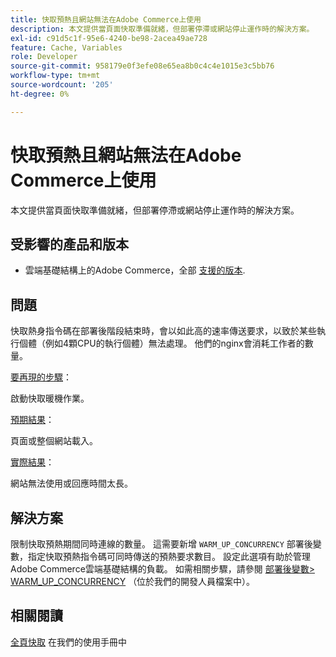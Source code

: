 ```yaml
---
title: 快取預熱且網站無法在Adobe Commerce上使用
description: 本文提供當頁面快取準備就緒，但部署停滯或網站停止運作時的解決方案。
exl-id: c91d5c1f-95e6-4240-be98-2acea49ae728
feature: Cache, Variables
role: Developer
source-git-commit: 958179e0f3efe08e65ea8b0c4c4e1015e3c5bb76
workflow-type: tm+mt
source-wordcount: '205'
ht-degree: 0%

---
```


# 快取預熱且網站無法在Adobe Commerce上使用

本文提供當頁面快取準備就緒，但部署停滯或網站停止運作時的解決方案。

## 受影響的產品和版本

* 雲端基礎結構上的Adobe Commerce，全部 [支援的版本](https://magento.com/sites/default/files/magento-software-lifecycle-policy.pdf).

## 問題

快取熱身指令碼在部署後階段結束時，會以如此高的速率傳送要求，以致於某些執行個體（例如4顆CPU的執行個體）無法處理。 他們的nginx會消耗工作者的數量。

<u>要再現的步驟</u>：

啟動快取暖機作業。

<u>預期結果</u>：

頁面或整個網站載入。

<u>實際結果</u>：

網站無法使用或回應時間太長。

## 解決方案

限制快取預熱期間同時連線的數量。 這需要新增 `WARM_UP_CONCURRENCY` 部署後變數，指定快取預熱指令碼可同時傳送的預熱要求數目。 設定此選項有助於管理Adobe Commerce雲端基礎結構的負載。 如需相關步驟，請參閱 [部署後變數> WARM\_UP\_CONCURRENCY](https://devdocs.magento.com/cloud/env/variables-post-deploy.html#warm_up_concurrency) （位於我們的開發人員檔案中）。

## 相關閱讀

[全頁快取](https://docs.magento.com/user-guide/system/cache-full-page.html) 在我們的使用手冊中
